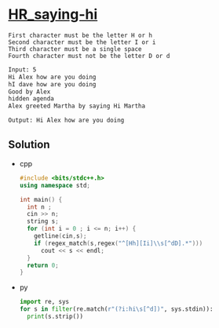 # [HR_saying-hi](https://www.hackerrank.com/challenges/saying-hi)

```en
First character must be the letter H or h
Second character must be the letter I or i
Third character must be a single space
Fourth character must not be the letter D or d
```

```txt
Input: 5
Hi Alex how are you doing
hI dave how are you doing
Good by Alex
hidden agenda
Alex greeted Martha by saying Hi Martha

Output: Hi Alex how are you doing
```

## Solution

* cpp

  ```cpp
  #include <bits/stdc++.h>
  using namespace std;

  int main() {
    int n ;
    cin >> n;
    string s;
    for (int i = 0 ; i <= n; i++) {
      getline(cin,s);
      if (regex_match(s,regex("^[Hh][Ii]\\s[^dD].*")))
        cout << s << endl;
    }
    return 0;
  }
  ```

* py

  ```py
  import re, sys
  for s in filter(re.match(r"(?i:hi\s[^d])", sys.stdin)):
    print(s.strip())
  ```
